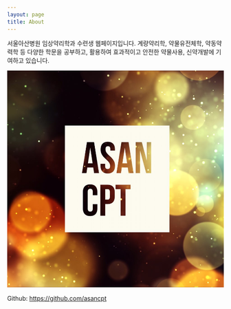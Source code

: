 ```yaml
---
layout: page
title: About
---
```


서울아산병원 임상약리학과 수련생 웹페이지입니다. 계량약리학, 약물유전체학, 약동약력학 등 다양한 학문을 공부하고, 활용하여 효과적이고 안전한 약물사용, 신약개발에 기여하고 있습니다.

![](cover.jpg)

Github: <https://github.com/asancpt>
